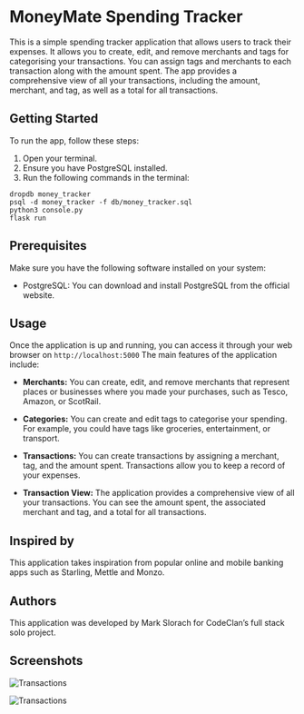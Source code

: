 # MoneyMate Spending Tracker

This is a simple spending tracker application that allows users to track their expenses. It allows you to create, edit, and remove merchants and tags for categorising your transactions. You can assign tags and merchants to each transaction along with the amount spent. The app provides a comprehensive view of all your transactions, including the amount, merchant, and tag, as well as a total for all transactions.

## Getting Started

To run the app, follow these steps:

1. Open your terminal.
2. Ensure you have PostgreSQL installed.
3. Run the following commands in the terminal:

```
dropdb money_tracker
psql -d money_tracker -f db/money_tracker.sql
python3 console.py
flask run
```

## Prerequisites

Make sure you have the following software installed on your system:

- PostgreSQL: You can download and install PostgreSQL from the official website.

## Usage

Once the application is up and running, you can access it through your web browser on `http://localhost:5000` The main features of the application include:

- **Merchants:** You can create, edit, and remove merchants that represent places or businesses where you made your purchases, such as Tesco, Amazon, or ScotRail.

- **Categories:** You can create and edit tags to categorise your spending. For example, you could have tags like groceries, entertainment, or transport.

- **Transactions:** You can create transactions by assigning a merchant, tag, and the amount spent. Transactions allow you to keep a record of your expenses.

- **Transaction View:** The application provides a comprehensive view of all your transactions. You can see the amount spent, the associated merchant and tag, and a total for all transactions.

## Inspired by

This application takes inspiration from popular online and mobile banking apps such as Starling, Mettle and Monzo.

## Authors

This application was developed by Mark Slorach for CodeClan’s full stack solo project.

## Screenshots

![Transactions](/static/images/screenshot_1.png)

![Transactions](/static/images/screenshot_2.png)
